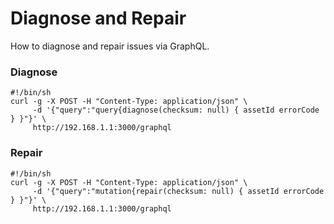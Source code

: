 # Diagnose and Repair

How to diagnose and repair issues via GraphQL.

### Diagnose

```shell
#!/bin/sh
curl -g -X POST -H "Content-Type: application/json" \
     -d '{"query":"query{diagnose(checksum: null) { assetId errorCode } }"}' \
     http://192.168.1.1:3000/graphql
```

### Repair

```shell
#!/bin/sh
curl -g -X POST -H "Content-Type: application/json" \
     -d '{"query":"mutation{repair(checksum: null) { assetId errorCode } }"}' \
     http://192.168.1.1:3000/graphql
```
